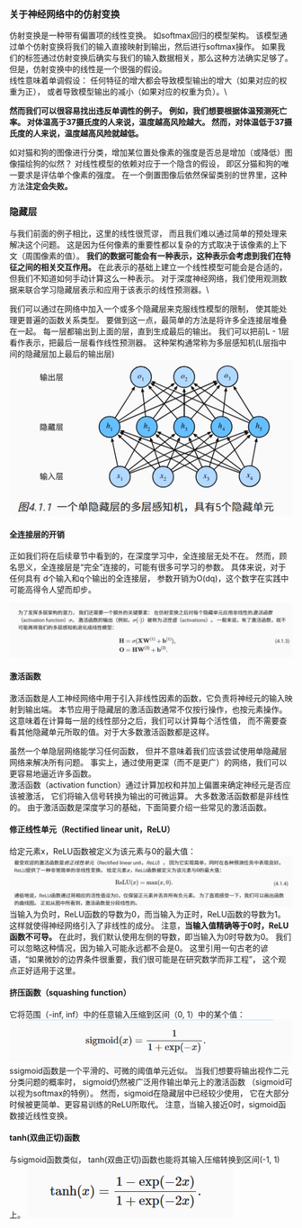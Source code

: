 ### 关于神经网络中的仿射变换
仿射变换是一种带有偏置项的线性变换。 
如softmax回归的模型架构。 该模型通过单个仿射变换将我们的输入直接映射到输出，然后进行softmax操作。 
如果我们的标签通过仿射变换后确实与我们的输入数据相关，那么这种方法确实足够了。 但是，仿射变换中的线性是一个很强的假设。\
线性意味着单调假设： 任何特征的增大都会导致模型输出的增大（如果对应的权重为正）， 或者导致模型输出的减小（如果对应的权重为负）。\

**然而我们可以很容易找出违反单调性的例子。**
**例如，我们想要根据体温预测死亡率。 对体温高于37摄氏度的人来说，温度越高风险越大。 然而，对体温低于37摄氏度的人来说，温度越高风险就越低。**

如对猫和狗的图像进行分类，增加某位置处像素的强度是否总是增加（或降低）图像描绘狗的似然？
对线性模型的依赖对应于一个隐含的假设， 即区分猫和狗的唯一要求是评估单个像素的强度。 在一个倒置图像后依然保留类别的世界里，这种方法**注定会失败。**

### 隐藏层
与我们前面的例子相比，这里的线性很荒谬， 而且我们难以通过简单的预处理来解决这个问题。 
这是因为任何像素的重要性都以复杂的方式取决于该像素的上下文（周围像素的值）。 
**我们的数据可能会有一种表示，这种表示会考虑到我们在特征之间的相关交互作用。**
在此表示的基础上建立一个线性模型可能会是合适的， 但我们不知道如何手动计算这么一种表示。 
对于深度神经网络，我们使用观测数据来联合学习隐藏层表示和应用于该表示的线性预测器。\

我们可以通过在网络中加入一个或多个隐藏层来克服线性模型的限制， 使其能处理更普遍的函数关系类型。
 要做到这一点，最简单的方法是将许多全连接层堆叠在一起。 每一层都输出到上面的层，直到生成最后的输出。
 我们可以把前L - 1层看作表示，把最后一层看作线性预测器。 这种架构通常称为多层感知机(L层指中间的隐藏层加上最后的输出层)
![](Multilayer_files/1.png)
 
 #### 全连接层的开销
 正如我们将在后续章节中看到的，在深度学习中，全连接层无处不在。 然而，顾名思义，全连接层是“完全”连接的，可能有很多可学习的参数。 具体来说，对于任何具有
 d个输入和q个输出的全连接层， 参数开销为O(dq)，这个数字在实践中可能高得令人望而却步。
 
 ![](Multilayer_files/2.png)
 
 #### 激活函数
 激活函数是人工神经网络中用于引入非线性因素的函数，它负责将神经元的输入映射到输出端。
 本节应用于隐藏层的激活函数通常不仅按行操作，也按元素操作。 
 这意味着在计算每一层的线性部分之后，我们可以计算每个活性值， 而不需要查看其他隐藏单元所取的值。对于大多数激活函数都是这样。
 
 虽然一个单隐层网络能学习任何函数， 但并不意味着我们应该尝试使用单隐藏层网络来解决所有问题。 
 事实上，通过使用更深（而不是更广）的网络，我们可以更容易地逼近许多函数。
\
激活函数（activation function）通过计算加权和并加上偏置来确定神经元是否应该被激活， 它们将输入信号转换为输出的可微运算。 
大多数激活函数都是非线性的。 由于激活函数是深度学习的基础，下面简要介绍一些常见的激活函数。

#### 修正线性单元（Rectified linear unit，ReLU）
给定元素x，ReLU函数被定义为该元素与0的最大值：
![](Multilayer_files/3.png)
当输入为负时，ReLU函数的导数为0，而当输入为正时，ReLU函数的导数为1。 
这样就使得神经网络引入了非线性的成分。
注意，**当输入值精确等于0时，ReLU函数不可导。** 在此时，我们默认使用左侧的导数，即当输入为0时导数为0。 
我们可以忽略这种情况，因为输入可能永远都不会是0。 
这里引用一句古老的谚语，“如果微妙的边界条件很重要，我们很可能是在研究数学而非工程”， 这个观点正好适用于这里。

#### 挤压函数（squashing function）
它将范围（-inf, inf）中的任意输入压缩到区间（0, 1）中的某个值：
![](Multilayer_files/4.png)
ssigmoid函数是一个平滑的、可微的阈值单元近似。 当我们想要将输出视作二元分类问题的概率时， sigmoid仍然被广泛用作输出单元上的激活函数 （sigmoid可以视为softmax的特例）。
然而，sigmoid在隐藏层中已经较少使用， 它在大部分时候被更简单、更容易训练的ReLU所取代。 
注意，当输入接近0时，sigmoid函数接近线性变换。
 
#### tanh(双曲正切)函数
与sigmoid函数类似， tanh(双曲正切)函数也能将其输入压缩转换到区间(-1, 1)上。
![](Multilayer_files/5.png)

